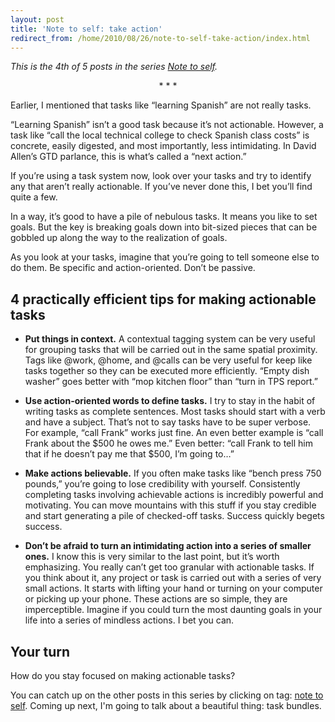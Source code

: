 ```yaml
---
layout: post
title: 'Note to self: take action'
redirect_from: /home/2010/08/26/note-to-self-take-action/index.html
---
```

<p><em>This is the 4th of 5 posts in the series </em><a href="http://www.practicallyefficient.com/tag/note-to-self"><em>Note to self</em></a><em>.</em>
<p style="text-align: center;">* * *</p>
<p>Earlier, I mentioned that tasks like “learning Spanish” are not really tasks.</p>
<p>“Learning Spanish” isn’t a good task because it’s not actionable. However, a task like “call the local technical college to check Spanish class costs” is concrete, easily digested, and most importantly, less intimidating. In David Allen’s GTD parlance, this is what’s called a “next action.”</p>
<p>If you’re using a task system now, look over your tasks and try to identify any that aren’t really actionable. If you’ve never done this, I bet you’ll find quite a few.</p>
<p>In a way, it’s good to have a pile of nebulous tasks.  It means you like to set goals.  But the key is breaking goals down into bit-sized pieces that can be gobbled up along the way to the realization of goals.</p>
<p>As you look at your tasks, imagine that you’re going to tell someone else to do them. Be specific and action-oriented.  Don’t be passive.</p>
<p><!--more--></p>
<h2 id="practicallyefficienttipsformakingactionabletasks">4 practically efficient tips for making actionable tasks</h2>
<ul>
<li><strong>Put things in context.</strong> A contextual tagging system can be very useful for grouping tasks that will be carried out in the same spatial proximity. Tags like @work, @home, and @calls can be very useful for keep like tasks together so they can be executed more efficiently.  “Empty dish washer” goes better with “mop kitchen floor” than “turn in TPS report.”</li>
</ul>
<ul>
<li><strong>Use action-oriented words to define tasks.</strong> I try to stay in the habit of writing tasks as complete sentences.  Most tasks should start with a verb and have a subject.  That’s not to say tasks have to be super verbose.  For example, “call Frank” works just fine.  An even better example is “call Frank about the $500 he owes me.”  Even better: “call Frank to tell him that if he doesn’t pay me that $500, I’m going to…”</li>
</ul>
<ul>
<li><strong>Make actions believable.</strong> If you often make tasks like “bench press 750 pounds,”  you’re going to lose credibility with yourself.  Consistently completing tasks involving achievable actions is incredibly powerful and motivating.  You can move mountains with this stuff if you stay credible and start generating a pile of checked-off tasks.  Success quickly begets success.</li>
</ul>
<ul>
<li><strong>Don’t be afraid to turn an intimidating action into a series of smaller ones.</strong> I know this is very similar to the last point, but it’s worth emphasizing.  You really can’t get too granular with actionable tasks.  If you think about it, any project or task is carried out with a series of very small actions.  It starts with lifting your hand or turning on your computer or picking up your phone. These actions are so simple, they are imperceptible.  Imagine if you could turn the most daunting goals in your life into a series of mindless actions.  I bet you can.</li>
</ul>
<h2 id="yourturn">Your turn</h2>
<p>How do you stay focused on making actionable tasks?</p>
<p>You can catch up on the other posts in this series by clicking on tag: <a href="http://www.practicallyefficient.com/tag/note-to-self">note to self</a>. Coming up next, I'm going to talk about a beautiful thing: task bundles.</p>
